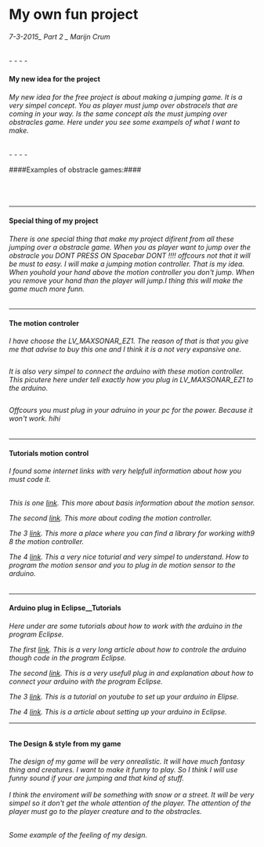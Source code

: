 <h1> My own fun project </h1>  
<h6> 7-3-2015_ Part 2 _ Marijn Crum </h6>
- - - -



#### My new idea for the project ####
<h6> My new idea for the free project is about making a jumping game. It is a very simpel concept. You as player must jump over obstracels that are coming in your way. Is the same concept als the must jumping over obstracles game. Here under you see some exampels of what I want to make.</h6>
- - - -



####Examples of obstracle games:####
<h6>

<a href="" rel="some text"><img src=http://www.trendalways.com/wp-content/uploads/2015/01/Untitled-14.jpg alt="" /></a>


<a href="" rel="some text"><img src=http://a5.mzstatic.com/us/r1000/086/Purple/ec/5d/e1/mzl.mdfydhdp.320x480-75.jpg alt="" /></a>


 </h6>

- - - -

#### Special thing of my project  ####

<h6> There is one special thing that make my project difirent from all these jumping over a obstracle game. When you as player want to jump over the obstracle you <i>  DONT PRESS ON Spacebar DONT !!!!</i> offcours not that it will be must to easy. I will make a jumping motion controller. That is my idea. When youhold your hand above the motion controller you don't jump. When you remove your hand than the player will jump.I thing this will make the game much more funn.
</h6>


- - - -
#### The motion controler
<h6>
I have choose the LV_MAXSONAR_EZ1. The reason of that is that you give me that advise to buy this one and I think it is a not very expansive one. 
<br>

<a href="" rel="some text"><img src=http://www.thanksbuyer.com/image/cache/data/sku-24929-0-156x122.jpg alt=""  /></a>
<br> 

It is also very simpel to connect the arduino with these motion controller. This picutere here under tell exactly how you plug in LV_MAXSONAR_EZ1 to the arduino. <br> 

<a href="" rel="some text"><img src=http://alcs.ch/wp-content/uploads/2012/01/LV-EZ0.png alt=""  /></a>
<br>

Offcours you must plug in your adruino in your pc for the power. Because it won't work. hihi

</h6> 



- - - -

#### Tutorials motion control ####

<h6>
I found some internet links with very helpfull information about how you must code it. 
<br><br>

This is one 
<a href="http://www.maxbotix.com/articles/085-pt2.htm#coding" rel="some text"> link</a>. This more about basis information about the motion sensor.
<br>

The second  <a href="http://playground.arduino.cc/Main/MaxSonar" rel="some text"> link</a>. This more about coding the motion controller.
<br>

The 3  <a href="https://github.com/Diaoul/arduino-Maxbotix"> link</a>. This more a place where you can find a library for working with9 8 the motion controller.
<br>

The 4  <a href="http://www.instructables.com/id/Getting-started-with-the-Maxbotix-sonar-sensor-q/#step4"> link</a>. This a very nice toturial and very simpel to understand. How to program the motion sensor and you to plug in de motion sensor to the arduino.
</h6>

- - - -

#### Arduino plug in Eclipse__Tutorials ####

<h6> Here under are some tutorials about how to work with the arduino in the program Eclipse.
<br> 

The first  <a href="http://playground.arduino.cc/Code/Eclipse" rel="some text"> link</a>. This is a very long article about how to controle the arduino though code in the program Eclipse.<br>

The second  <a href="https://github.com/jantje/arduino-eclipse-plugin" rel="some text"> link</a>. This is a very usefull plug in and explanation about how to connect your arduino with the program Eclipse.<br>

The 3   <a href="https://github.com/jantje/arduino-eclipse-plugin" rel="some text"> link</a>. This is a tutorial on youtube to set up your arduino in Elipse.<br>

The 4   <a href="http://horrorcoding.altervista.org/arduino-development-with-eclipse-a-step-by-step-tutorial-to-the-basic-setup/" rel="some text"> link</a>. This is a article about setting up your arduino in Eclipse.<br>


- - - -

#### The Design & style from my game ####

<h6>
The design of my game will be very onrealistic. It will have much fantasy thing and creatures. I want to make it funny to play. So I think I will use funny sound if your are jumping and that kind of stuff. 
<br> <br>
I think the enviroment will be something with snow or a street. It will be very simpel so it don't get the whole attention of the player. The attention of the player must go to the player creature and to the obstracles. 
<br> <br>

Some example of the feeling of my design.
<a href="" rel="some text"><img src="Afbeeldingen//1.jpg" alt="" /></a>
<br>

<a href="" rel="some text"><img src="Afbeeldingen//2.png" alt="" /></a>
<br>

<a href="" rel="some text"><img src="Afbeeldingen//3.jpg" alt="" /></a>

<br>
<a href="" rel="some text"><img src="Afbeeldingen//4.jpg" alt="" /></a>

<br>
<a href="" rel="some text"><img src="Afbeeldingen//5.jpg" alt="" /></a>

<br>
<a href="" rel="some text"><img src="Afbeeldingen//6.png" alt="" /></a>

<br>
<a href="" rel="some text"><img src="Afbeeldingen//7.jpg" alt="" /></a>

</h6>

